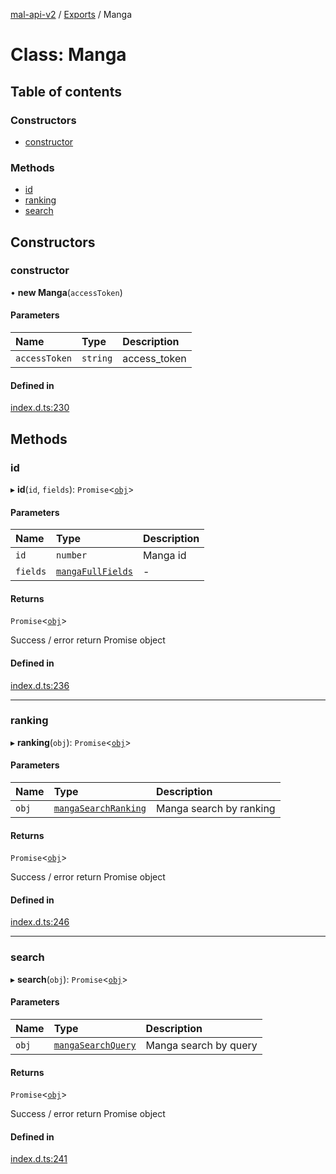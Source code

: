 [mal-api-v2](../../README.md) / [Exports](../modules.md) / Manga

# Class: Manga

## Table of contents

### Constructors

-   [constructor](Manga.md#constructor)

### Methods

-   [id](Manga.md#id)
-   [ranking](Manga.md#ranking)
-   [search](Manga.md#search)

## Constructors

### constructor

• **new Manga**(`accessToken`)

#### Parameters

| Name          | Type     | Description  |
| :------------ | :------- | :----------- |
| `accessToken` | `string` | access_token |

#### Defined in

[index.d.ts:230](https://github.com/droidxrx/mal-api-v2/blob/bcfd676/lib/index.d.ts#L230)

## Methods

### id

▸ **id**(`id`, `fields`): `Promise`<[`obj`](../interfaces/obj.md)\>

#### Parameters

| Name     | Type                                               | Description |
| :------- | :------------------------------------------------- | :---------- |
| `id`     | `number`                                           | Manga id    |
| `fields` | [`mangaFullFields`](../modules.md#mangafullfields) | -           |

#### Returns

`Promise`<[`obj`](../interfaces/obj.md)\>

Success / error return Promise object

#### Defined in

[index.d.ts:236](https://github.com/droidxrx/mal-api-v2/blob/bcfd676/lib/index.d.ts#L236)

---

### ranking

▸ **ranking**(`obj`): `Promise`<[`obj`](../interfaces/obj.md)\>

#### Parameters

| Name  | Type                                                        | Description             |
| :---- | :---------------------------------------------------------- | :---------------------- |
| `obj` | [`mangaSearchRanking`](../interfaces/mangaSearchRanking.md) | Manga search by ranking |

#### Returns

`Promise`<[`obj`](../interfaces/obj.md)\>

Success / error return Promise object

#### Defined in

[index.d.ts:246](https://github.com/droidxrx/mal-api-v2/blob/bcfd676/lib/index.d.ts#L246)

---

### search

▸ **search**(`obj`): `Promise`<[`obj`](../interfaces/obj.md)\>

#### Parameters

| Name  | Type                                                    | Description           |
| :---- | :------------------------------------------------------ | :-------------------- |
| `obj` | [`mangaSearchQuery`](../interfaces/mangaSearchQuery.md) | Manga search by query |

#### Returns

`Promise`<[`obj`](../interfaces/obj.md)\>

Success / error return Promise object

#### Defined in

[index.d.ts:241](https://github.com/droidxrx/mal-api-v2/blob/bcfd676/lib/index.d.ts#L241)
